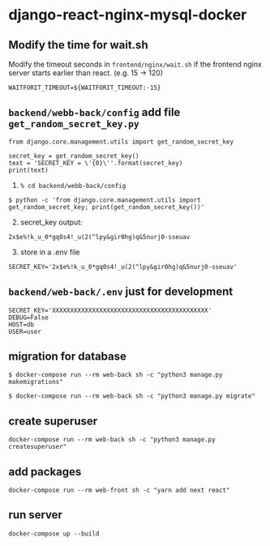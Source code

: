 # django-react-nginx-mysql-docker

## Modify the time for wait.sh

Modify the timeout seconds in `frontend/nginx/wait.sh` if the frontend nginx server starts earlier than react. (e.g. 15 -> 120)

```
WAITFORIT_TIMEOUT=${WAITFORIT_TIMEOUT:-15}
```

## `backend/webb-back/config` add file `get_random_secret_key.py`

```
from django.core.management.utils import get_random_secret_key

secret_key = get_random_secret_key()
text = 'SECRET_KEY = \'{0}\''.format(secret_key)
print(text)

```

1. `% cd backend/webb-back/config`

```
$ python -c 'from django.core.management.utils import get_random_secret_key; print(get_random_secret_key())' 
```

2. secret_key output:

```
2x$e%!k_u_0*gq0s4!_u(2(^lpy&gir0hg)q&5nurj0-sseuav
```

3. store in a .env file

```
SECRET_KEY='2x$e%!k_u_0*gq0s4!_u(2(^lpy&gir0hg)q&5nurj0-sseuav'
```

## `backend/web-back/.env` just for development

```
SECRET_KEY='XXXXXXXXXXXXXXXXXXXXXXXXXXXXXXXXXXXXXXXXXXX'
DEBUG=False
HOST=db
USER=user
```

## migration for database
```
$ docker-compose run --rm web-back sh -c "python3 manage.py makemigrations"

$ docker-compose run --rm web-back sh -c "python3 manage.py migrate"
```

## create superuser

```
docker-compose run --rm web-back sh -c "python3 manage.py createsuperuser"
```

## add packages

```
docker-compose run --rm web-front sh -c "yarn add next react"
```

## run server

```
docker-compose up --build
```

